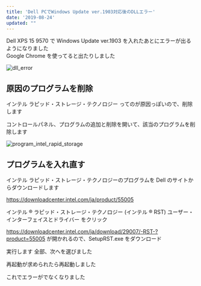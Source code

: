 ```yaml
---
title: 'Dell PCでWindows Update ver.1903対応後のDLLエラー'
date: '2019-08-24'
updated: ""
---
```


Dell XPS 15 9570 で Windows Update ver.1903 を入れたあとにエラーが出るようになりました  
Google Chrome を使ってると出たりしました

![dll_error](/dell-dll-error-intel-optane/dll_error.webp)

## 原因のプログラムを削除

インテル ラピッド・ストレージ・テクノロジー
ってのが原因っぽいので、削除します

コントロールパネル、プログラムの追加と削除を開いて、該当のプログラムを削除します

![program_intel_rapid_storage](/dell-dll-error-intel-optane/program_intel_rapid_storage.webp)

## プログラムを入れ直す

インテル ラピッド・ストレージ・テクノロジーのプログラムを Dell のサイトからダウンロードします

https://downloadcenter.intel.com/ja/product/55005

インテル ® ラピッド・ストレージ・テクノロジー (インテル ® RST) ユーザー・インターフェイスとドライバー をクリック

https://downloadcenter.intel.com/ja/download/29007/-RST-?product=55005
が開かれるので、SetupRST.exe をダウンロード

実行します
全部、次へを選びました

再起動が求められたら再起動しました

これでエラーがでなくなりました


